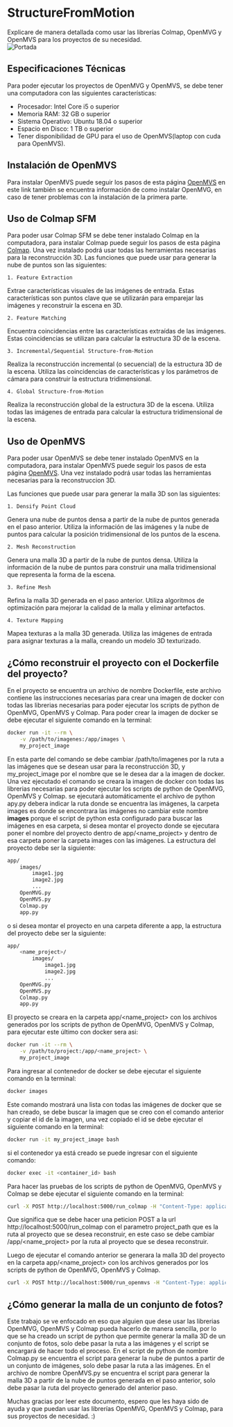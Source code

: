 # StructureFromMotion

Explicare de manera detallada como usar las librerías Colmap, OpenMVG y OpenMVS para los proyectos de su necesidad.<br>
![Portada](https://lh3.googleusercontent.com/proxy/Bsv-VPwcmOMYo0J5iP00iZ8jJ44eNotuxGvDogiU0dXgeaTVRL2lbX_Q92fEksYss2Hc2lOtRaRIt0EpY7rq-7c7ng)

## Especificaciones Técnicas

Para poder ejecutar los proyectos de OpenMVG y OpenMVS, se debe tener una computadora con las siguientes características:

-   Procesador: Intel Core i5 o superior
-   Memoria RAM: 32 GB o superior
-   Sistema Operativo: Ubuntu 18.04 o superior
-   Espacio en Disco: 1 TB o superior
-   Tener disponibilidad de GPU para el uso de OpenMVS(laptop con cuda para OpenMVS).

## Instalación de OpenMVS

Para instalar OpenMVS puede seguir los pasos de esta página [OpenMVS](https://hackmd.io/@weichenpai/S126TudDn) en este link también se encuentra información de como instalar OpenMVG, en caso de tener problemas con la instalación de la primera parte.

## Uso de Colmap SFM

Para poder usar Colmap SFM se debe tener instalado Colmap en la computadora, para instalar Colmap puede seguir los pasos de esta página [Colmap](https://colmap.github.io/install.html). Una vez instalado podrá usar todas las herramientas necesarias para la reconstrucción 3D.
Las funciones que puede usar para generar la nube de puntos son las siguientes:

    1. Feature Extraction

Extrae características visuales de las imágenes de entrada. Estas características son puntos clave que se utilizarán para emparejar las imágenes y reconstruir la escena en 3D.

    2. Feature Matching

Encuentra coincidencias entre las características extraídas de las imágenes. Estas coincidencias se utilizan para calcular la estructura 3D de la escena.

    3. Incremental/Sequential Structure-from-Motion

Realiza la reconstrucción incremental (o secuencial) de la estructura 3D de la escena. Utiliza las coincidencias de características y los parámetros de cámara para construir la estructura tridimensional.

    4. Global Structure-from-Motion

Realiza la reconstrucción global de la estructura 3D de la escena. Utiliza todas las imágenes de entrada para calcular la estructura tridimensional de la escena.

## Uso de OpenMVS

Para poder usar OpenMVS se debe tener instalado OpenMVS en la computadora, para instalar OpenMVS puede seguir los pasos de esta página [OpenMVS](https://hackmd.io/@weichenpai/S126TudDn). Una vez instalado podrá usar todas las herramientas necesarias para la reconstruccion 3D.

Las funciones que puede usar para generar la malla 3D son las siguientes:

    1. Densify Point Cloud

Genera una nube de puntos densa a partir de la nube de puntos generada en el paso anterior. Utiliza la información de las imágenes y la nube de puntos para calcular la posición tridimensional de los puntos de la escena.

    2. Mesh Reconstruction

Genera una malla 3D a partir de la nube de puntos densa. Utiliza la información de la nube de puntos para construir una malla tridimensional que representa la forma de la escena.

    3. Refine Mesh

Refina la malla 3D generada en el paso anterior. Utiliza algoritmos de optimización para mejorar la calidad de la malla y eliminar artefactos.

    4. Texture Mapping

Mapea texturas a la malla 3D generada. Utiliza las imágenes de entrada para asignar texturas a la malla, creando un modelo 3D texturizado.

## ¿Cómo reconstruir el proyecto con el Dockerfile del proyecto?

En el proyecto se encuentra un archivo de nombre Dockerfile, este archivo contiene las instrucciones necesarias para crear una imagen de docker con todas las librerias necesarias para poder ejecutar los scripts de python de OpenMVG, OpenMVS y Colmap. Para poder crear la imagen de docker se debe ejecutar el siguiente comando en la terminal:

```bash
docker run -it --rm \
    -v /path/to/imagenes:/app/images \
    my_project_image
```

En esta parte del comando se debe cambiar /path/to/imagenes por la ruta a las imágenes que se desean usar para la reconstrucción 3D, y my_project_image por el nombre que se le desea dar a la imagen de docker. Una vez ejecutado el comando se creara la imagen de docker con todas las librerias necesarias para poder ejecutar los scripts de python de OpenMVG, OpenMVS y Colmap.
se ejecutará automáticamente el archivo de python apy.py debera indicar la ruta donde se encuentra las imágenes, la carpeta images es donde se encontrara las imágenes no cambiar este nombre **images** porque el script de python esta configurado para buscar las imágenes en esa carpeta, si desea montar el proyecto donde se ejecutara poner el nombre del proyecto dentro de app/<name_project> y dentro de esa carpeta poner la carpeta images con las imágenes.
La estructura del proyecto debe ser la siguiente:

```bash
app/
    images/
        image1.jpg
        image2.jpg
        ...
    OpenMVG.py
    OpenMVS.py
    Colmap.py
    app.py
```

o si desea montar el proyecto en una carpeta diferente a app, la estructura del proyecto debe ser la siguiente:

```bash
app/
    <name_project>/
        images/
            image1.jpg
            image2.jpg
            ...
    OpenMVG.py
    OpenMVS.py
    Colmap.py
    app.py
```

El proyecto se creara en la carpeta app/<name_project> con los archivos generados por los scripts de python de OpenMVG, OpenMVS y Colmap, para ejecutar este último con docker sera asi:

```bash
docker run -it --rm \
    -v /path/to/project:/app/<name_project> \
    my_project_image
```

Para ingresar al contenedor de docker se debe ejecutar el siguiente comando en la terminal:

```bash
docker images
```

Este comando mostrará una lista con todas las imágenes de docker que se han creado, se debe buscar la imagen que se creo con el comando anterior y copiar el id de la imagen, una vez copiado el id se debe ejecutar el siguiente comando en la terminal:

```bash
docker run -it my_project_image bash
```

si el contenedor ya está creado se puede ingresar con el siguiente comando:

```bash
docker exec -it <container_id> bash
```

Para hacer las pruebas de los scripts de python de OpenMVG, OpenMVS y Colmap se debe ejecutar el siguiente comando en la terminal:

```bash
curl -X POST http://localhost:5000/run_colmap -H "Content-Type: application/json" -d '{"project_path": "/app/<name_project>"}'
```

Que significa que se debe hacer una peticion POST a la url http://localhost:5000/run_colmap con el parametro project_path que es la ruta al proyecto que se desea reconstruir, en este caso se debe cambiar /app/<name_project> por la ruta al proyecto que se desea reconstruir.

Luego de ejecutar el comando anterior se generara la malla 3D del proyecto en la carpeta app/<name_project> con los archivos generados por los scripts de python de OpenMVG, OpenMVS y Colmap.

```bash
curl -X POST http://localhost:5000/run_openmvs -H "Content-Type: application/json" -d '{"project_path": "/app/<name_project>"}'
```

## ¿Cómo generar la malla de un conjunto de fotos?

Este trabajo se ve enfocado en eso que alguien que dese usar las librerias OpenMVG, OpenMVS y Colmap pueda hacerlo de manera sencilla, por lo que se ha creado un script de python que permite generar la malla 3D de un conjunto de fotos, solo debe pasar la ruta a las imágenes y el script se encargará de hacer todo el proceso.
En el script de python de nombre Colmap.py se encuentra el script para generar la nube de puntos a partir de un conjunto de imágenes, solo debe pasar la ruta a las imágenes. En el archivo de nombre OpenMVS.py se encuentra el script para generar la malla 3D a partir de la nube de puntos generada en el paso anterior, solo debe pasar la ruta del proyecto generado del anterior paso.

Muchas gracias por leer este documento, espero que les haya sido de ayuda y que puedan usar las librerías OpenMVG, OpenMVS y Colmap, para sus proyectos de necesidad.
:)
